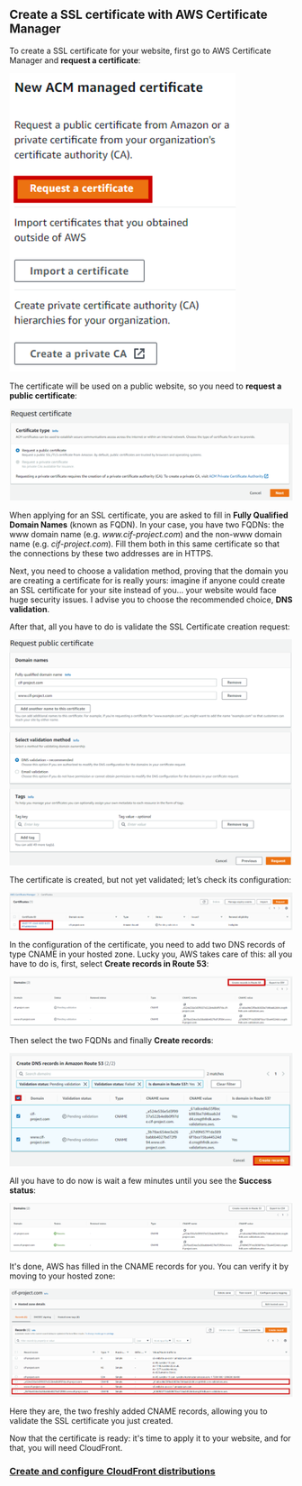 ## Create a SSL certificate with AWS Certificate Manager

To create a SSL certificate for your website, first go to AWS Certificate Manager and **request a certificate**:

![Request certificate](images/request-certificate.png)

The certificate will be used on a public website, so you need to **request a public certificate**:

![Request public certificate](images/request-public-certificate.png)

When applying for an SSL certificate, you are asked to fill in **Fully Qualified Domain Names** (known as FQDN). In your case, you have two FQDNs: the www domain name (e.g. *www<nolink>.cif-project.com*) and the non-www domain name (e.g. *cif-project.com*). Fill them both in this same certificate so that the connections by these two addresses are in HTTPS.

Next, you need to choose a validation method, proving that the domain you are creating a certificate for is really yours: imagine if anyone could create an SSL certificate for your site instead of you… your website would face huge security issues. I advise you to choose the recommended choice, **DNS validation**.

After that, all you have to do is validate the SSL Certificate creation request:

![FQDN & DNS validation](images/fqdn-dns-validation.png)

The certificate is created, but not yet validated; let’s check its configuration:

![Select certificate](images/select-certificate.png)

In the configuration of the certificate, you need to add two DNS records of type CNAME in your hosted zone. Lucky you, AWS takes care of this: all you have to do is, first, select **Create records in Route 53**:

![Create records in Route 53](images/create-records-route-53.png)

Then select the two FQDNs and finally **Create records**:

![Auto-creation records](images/auto-creation-records.png)

All you have to do now is wait a few minutes until you see the **Success status**:

![Records created](images/records-created.png)

It's done, AWS has filled in the CNAME records for you. You can verify it by moving to your hosted zone:

![Hosted zone DNS records](images/hosted-zone-dns-records.png)

Here they are, the two freshly added CNAME records, allowing you to validate the SSL certificate you just created.

Now that the certificate is ready: it's time to apply it to your website, and for that, you will need CloudFront.

### [Create and configure CloudFront distributions](/projects/project-1/part-7/README.md)